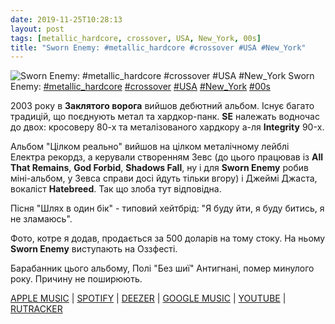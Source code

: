 ```yaml
---
date: 2019-11-25T10:28:13
layout: post
tags: [metallic_hardcore, crossover, USA, New_York, 00s]
title: "Sworn Enemy: #metallic_hardcore #crossover #USA #New_York"
---
```

![Sworn Enemy: #metallic_hardcore #crossover #USA #New_York](https://res.cloudinary.com/vast-space-unexplored/image/upload/photos/photo_810_25-11-2019_10-28-13.jpg)
Sworn Enemy: [#metallic_hardcore](/tags/#metallic_hardcore) [#crossover](/tags/#crossover) [#USA](/tags/#USA) [#New_York](/tags/#New_York) [#00s](/tags/#00s)

2003 року в **Заклятого ворога** вийшов дебютний альбом. Існує багато традицій, що поєднують метал та хардкор-панк. **SE** належать водночас до двох: кросоверу 80-х та металізованого хардкору а-ля **Integrity** 90-х.

Альбом &quot;Цілком реально&quot; вийшов на цілком металічному лейблі Електра рекордз, а керували створенням Зевс (до цього працював із **All That Remains**, **God Forbid**, **Shadows Fall**, ну і для **Sworn Enemy** робив міні-альбом, у Зевса справи досі йдуть тільки вгору) і Джеймі Джаста, вокаліст **Hatebreed**. Так що злоба тут відповідна.

Пісня &quot;Шлях в один бік&quot; - типовий хейтбрід: &quot;Я буду йти, я буду битись, я не зламаюсь&quot;.

Фото, котре я додав, продається за 500 доларів на тому стоку. На ньому **Sworn Enemy** виступають на Оззфесті.

Барабанник цього альбому, Полі &quot;Без шиї&quot; Антигнані, помер минулого року. Причину не поширюють.

[APPLE MUSIC](https://music.apple.com/bs/album/as-real-as-it-gets/357785972) \| [SPOTIFY](https://open.spotify.com/album/5jOrOQlAwdDFYZYmcdngtv) \| [DEEZER](https://www.deezer.com/album/512444?utm_source=deezer&amp;utm_content=album-512444&amp;utm_term=1601611822_1574670397&amp;utm_medium=web) \| [GOOGLE MUSIC](https://play.google.com/music/m/B2wrkpyvmx2kltpsggbh6rtziam?t=As_Real_as_It_Gets_-_Sworn_Enemy) \| [YOUTUBE](https://www.youtube.com/playlist?list=OLAK5uy_mGz4ZxQl_aiMCRgfZyuO_Rn0swWs6zAQg) \| [RUTRACKER](https://rutracker.org/forum/viewtopic.php?t=3734254)